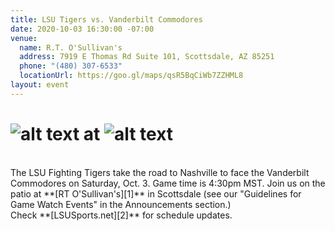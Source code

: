 ```yaml
---
title: LSU Tigers vs. Vanderbilt Commodores
date: 2020-10-03 16:30:00 -07:00
venue:
  name: R.T. O'Sullivan's
  address: 7919 E Thomas Rd Suite 101, Scottsdale, AZ 85251
  phone: "(480) 307-6533"
  locationUrl: https://goo.gl/maps/qsR5BqCiWb7ZZHML8
layout: event
---
```


# ![alt text](https://lsu-phoenix-alumni.github.io/assets/img/LSUTigers.png "LSU Fighting Tigers") at ![alt text](https://lsu-phoenix-alumni.github.io/assets/img/VandyCommodores.png "Vanderbilt Commodores")  
<br>
The LSU Fighting Tigers take the road to Nashville to face the Vanderbilt Commodores on Saturday, Oct. 3.  Game time is 4:30pm MST. Join us on the patio at **[RT O'Sullivan's][1]** in Scottsdale (see our "Guidelines for Game Watch Events" in the Announcements section.)  
<br>
Check **[LSUSports.net][2]** for schedule updates.   

[1]: https://scottsdale.rtosullivans.com/ "RTO Scottsdale website"
[2]: http://www.lsusports.net/SportSelect.dbml?SPID=2164&SPSID=27811&DB_OEM_ID=5200&_ga=2.61742444.1994479276.1565745145-1475237789.1565745143 "THE OFFICIAL SITE OF LSU ATHLETICS"
